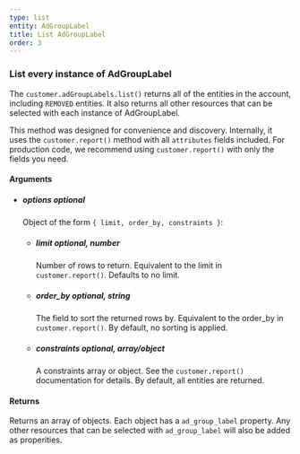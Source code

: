 ```yaml
---
type: list
entity: AdGroupLabel 
title: List AdGroupLabel 
order: 3
---
```


### List every instance of AdGroupLabel 


The `customer.adGroupLabels.list()` returns all of the entities in the account, including `REMOVED` entities. It also returns all other resources that can be selected with each instance of AdGroupLabel.

This method was designed for convenience and discovery. Internally, it uses the `customer.report()` method with all `attributes` fields included. For production code, we recommend using `customer.report()` with only the fields you need.


#### Arguments

- ##### options *optional*
    Object of the form `{ limit, order_by, constraints }`:
    - ##### limit *optional, number*
        Number of rows to return. Equivalent to the limit in `customer.report()`. Defaults to no limit.
    - ##### order_by *optional, string*
        The field to sort the returned rows by. Equivalent to the order_by in `customer.report()`. By default, no sorting is applied.
    - ##### constraints *optional, array/object*
        A constraints array or object. See the `customer.report()` documentation for details. By default, all entities are returned.


#### Returns

Returns an array of objects.
Each object has a `ad_group_label` property. Any other resources that can be selected with `ad_group_label` will also be added as properities.
